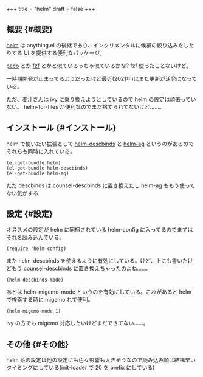 +++
title = "helm"
draft = false
+++

## 概要 {#概要}

[helm](https://github.com/emacs-helm/helm) は anything.el の後継であり、インクリメンタルに候補の絞り込みをしたりする UI を提供する便利なパッケージ。

[peco](https://github.com/peco/peco) とか [fzf](https://github.com/junegunn/fzf) とかと似ているっちゃ似ているかな? fzf 使ったことないけど。

一時期開発が止まってるようだったけど最近(2021年)はまた更新が活発になっている。

ただ、麦汁さんは ivy に乗り換えようとしているので helm の設定は頑張っていない。
helm-for-files が便利なのでまだ捨てられてないけど……。


## インストール {#インストール}

helm で使いたい拡張として
[helm-descbinds](https://github.com/emacs-helm/helm-descbinds) と [helm-ag](https://github.com/emacsorphanage/helm-ag) というのがあるのでそれらも同時に入れている。

```emacs-lisp
(el-get-bundle helm)
(el-get-bundle helm-descbinds)
(el-get-bundle helm-ag)
```

ただ descbinds は counsel-descbinds に置き換えたし
helm-ag ももう使ってない気がする


## 設定 {#設定}

オススメの設定が helm に同梱されている helm-config に入ってるのでまずはそれを読み込んでいる。

```emacs-lisp
(require 'helm-config)
```

また helm-descbinds を使えるように有効にしている。けど、上にも書いたけどもう counsel-descbinds に置き換えちゃったのよね……。

```emacs-lisp
(helm-descbinds-mode)
```

あとは helm-migemo-mode というのを有効にしている。これがあると helm で検索する時に migemo れて便利。

```emacs-lisp
(helm-migemo-mode 1)
```

ivy の方でも migemo 対応したいけどまだできてない……。


## その他 {#その他}

helm 系の設定は他の設定にも色々影響も大きそうなので読み込み順は結構早いタイミングにしている(init-loader で 20 を prefix にしている)

